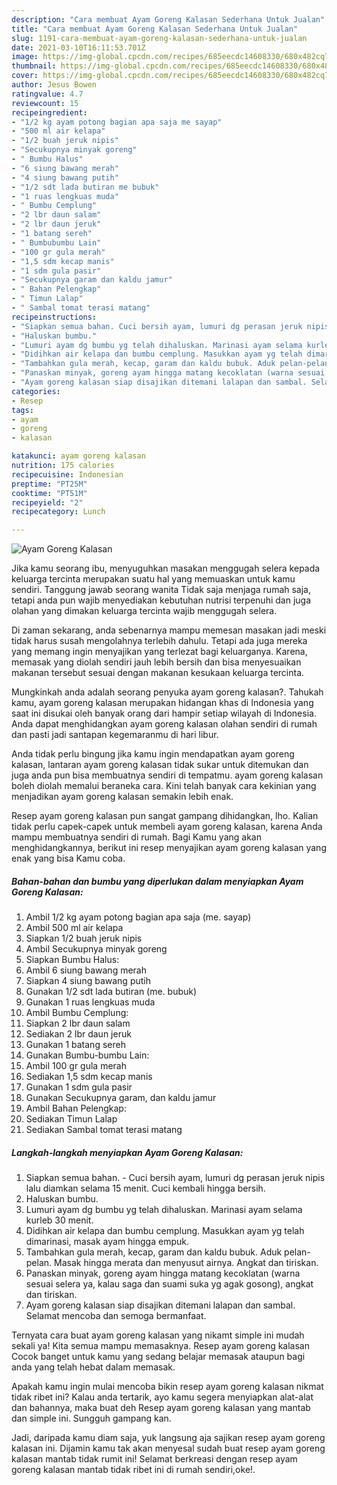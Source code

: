 ```yaml
---
description: "Cara membuat Ayam Goreng Kalasan Sederhana Untuk Jualan"
title: "Cara membuat Ayam Goreng Kalasan Sederhana Untuk Jualan"
slug: 1191-cara-membuat-ayam-goreng-kalasan-sederhana-untuk-jualan
date: 2021-03-10T16:11:53.701Z
image: https://img-global.cpcdn.com/recipes/685eecdc14608330/680x482cq70/ayam-goreng-kalasan-foto-resep-utama.jpg
thumbnail: https://img-global.cpcdn.com/recipes/685eecdc14608330/680x482cq70/ayam-goreng-kalasan-foto-resep-utama.jpg
cover: https://img-global.cpcdn.com/recipes/685eecdc14608330/680x482cq70/ayam-goreng-kalasan-foto-resep-utama.jpg
author: Jesus Bowen
ratingvalue: 4.7
reviewcount: 15
recipeingredient:
- "1/2 kg ayam potong bagian apa saja me sayap"
- "500 ml air kelapa"
- "1/2 buah jeruk nipis"
- "Secukupnya minyak goreng"
- " Bumbu Halus"
- "6 siung bawang merah"
- "4 siung bawang putih"
- "1/2 sdt lada butiran me bubuk"
- "1 ruas lengkuas muda"
- " Bumbu Cemplung"
- "2 lbr daun salam"
- "2 lbr daun jeruk"
- "1 batang sereh"
- " Bumbubumbu Lain"
- "100 gr gula merah"
- "1,5 sdm kecap manis"
- "1 sdm gula pasir"
- "Secukupnya garam dan kaldu jamur"
- " Bahan Pelengkap"
- " Timun Lalap"
- " Sambal tomat terasi matang"
recipeinstructions:
- "Siapkan semua bahan. Cuci bersih ayam, lumuri dg perasan jeruk nipis lalu diamkan selama 15 menit. Cuci kembali hingga bersih."
- "Haluskan bumbu."
- "Lumuri ayam dg bumbu yg telah dihaluskan. Marinasi ayam selama kurleb 30 menit."
- "Didihkan air kelapa dan bumbu cemplung. Masukkan ayam yg telah dimarinasi, masak ayam hingga empuk."
- "Tambahkan gula merah, kecap, garam dan kaldu bubuk. Aduk pelan-pelan. Masak hingga merata dan menyusut airnya. Angkat dan tiriskan."
- "Panaskan minyak, goreng ayam hingga matang kecoklatan (warna sesuai selera ya, kalau saga dan suami suka yg agak gosong), angkat dan tiriskan."
- "Ayam goreng kalasan siap disajikan ditemani lalapan dan sambal. Selamat mencoba dan semoga bermanfaat."
categories:
- Resep
tags:
- ayam
- goreng
- kalasan

katakunci: ayam goreng kalasan 
nutrition: 175 calories
recipecuisine: Indonesian
preptime: "PT25M"
cooktime: "PT51M"
recipeyield: "2"
recipecategory: Lunch

---
```



![Ayam Goreng Kalasan](https://img-global.cpcdn.com/recipes/685eecdc14608330/680x482cq70/ayam-goreng-kalasan-foto-resep-utama.jpg)

Jika kamu seorang ibu, menyuguhkan masakan menggugah selera kepada keluarga tercinta merupakan suatu hal yang memuaskan untuk kamu sendiri. Tanggung jawab seorang  wanita Tidak saja menjaga rumah saja, tetapi anda pun wajib menyediakan kebutuhan nutrisi terpenuhi dan juga olahan yang dimakan keluarga tercinta wajib menggugah selera.

Di zaman  sekarang, anda sebenarnya mampu memesan masakan jadi meski tidak harus susah mengolahnya terlebih dahulu. Tetapi ada juga mereka yang memang ingin menyajikan yang terlezat bagi keluarganya. Karena, memasak yang diolah sendiri jauh lebih bersih dan bisa menyesuaikan makanan tersebut sesuai dengan makanan kesukaan keluarga tercinta. 



Mungkinkah anda adalah seorang penyuka ayam goreng kalasan?. Tahukah kamu, ayam goreng kalasan merupakan hidangan khas di Indonesia yang saat ini disukai oleh banyak orang dari hampir setiap wilayah di Indonesia. Anda dapat menghidangkan ayam goreng kalasan olahan sendiri di rumah dan pasti jadi santapan kegemaranmu di hari libur.

Anda tidak perlu bingung jika kamu ingin mendapatkan ayam goreng kalasan, lantaran ayam goreng kalasan tidak sukar untuk ditemukan dan juga anda pun bisa membuatnya sendiri di tempatmu. ayam goreng kalasan boleh diolah memalui beraneka cara. Kini telah banyak cara kekinian yang menjadikan ayam goreng kalasan semakin lebih enak.

Resep ayam goreng kalasan pun sangat gampang dihidangkan, lho. Kalian tidak perlu capek-capek untuk membeli ayam goreng kalasan, karena Anda mampu membuatnya sendiri di rumah. Bagi Kamu yang akan menghidangkannya, berikut ini resep menyajikan ayam goreng kalasan yang enak yang bisa Kamu coba.

<!--inarticleads1-->

##### Bahan-bahan dan bumbu yang diperlukan dalam menyiapkan Ayam Goreng Kalasan:

1. Ambil 1/2 kg ayam potong bagian apa saja (me. sayap)
1. Ambil 500 ml air kelapa
1. Siapkan 1/2 buah jeruk nipis
1. Ambil Secukupnya minyak goreng
1. Siapkan  Bumbu Halus:
1. Ambil 6 siung bawang merah
1. Siapkan 4 siung bawang putih
1. Gunakan 1/2 sdt lada butiran (me. bubuk)
1. Gunakan 1 ruas lengkuas muda
1. Ambil  Bumbu Cemplung:
1. Siapkan 2 lbr daun salam
1. Sediakan 2 lbr daun jeruk
1. Gunakan 1 batang sereh
1. Gunakan  Bumbu-bumbu Lain:
1. Ambil 100 gr gula merah
1. Sediakan 1,5 sdm kecap manis
1. Gunakan 1 sdm gula pasir
1. Gunakan Secukupnya garam, dan kaldu jamur
1. Ambil  Bahan Pelengkap:
1. Sediakan  Timun Lalap
1. Sediakan  Sambal tomat terasi matang




<!--inarticleads2-->

##### Langkah-langkah menyiapkan Ayam Goreng Kalasan:

1. Siapkan semua bahan. - Cuci bersih ayam, lumuri dg perasan jeruk nipis lalu diamkan selama 15 menit. Cuci kembali hingga bersih.
1. Haluskan bumbu.
1. Lumuri ayam dg bumbu yg telah dihaluskan. Marinasi ayam selama kurleb 30 menit.
1. Didihkan air kelapa dan bumbu cemplung. Masukkan ayam yg telah dimarinasi, masak ayam hingga empuk.
1. Tambahkan gula merah, kecap, garam dan kaldu bubuk. Aduk pelan-pelan. Masak hingga merata dan menyusut airnya. Angkat dan tiriskan.
1. Panaskan minyak, goreng ayam hingga matang kecoklatan (warna sesuai selera ya, kalau saga dan suami suka yg agak gosong), angkat dan tiriskan.
1. Ayam goreng kalasan siap disajikan ditemani lalapan dan sambal. Selamat mencoba dan semoga bermanfaat.




Ternyata cara buat ayam goreng kalasan yang nikamt simple ini mudah sekali ya! Kita semua mampu memasaknya. Resep ayam goreng kalasan Cocok banget untuk kamu yang sedang belajar memasak ataupun bagi anda yang telah hebat dalam memasak.

Apakah kamu ingin mulai mencoba bikin resep ayam goreng kalasan nikmat tidak ribet ini? Kalau anda tertarik, ayo kamu segera menyiapkan alat-alat dan bahannya, maka buat deh Resep ayam goreng kalasan yang mantab dan simple ini. Sungguh gampang kan. 

Jadi, daripada kamu diam saja, yuk langsung aja sajikan resep ayam goreng kalasan ini. Dijamin kamu tak akan menyesal sudah buat resep ayam goreng kalasan mantab tidak rumit ini! Selamat berkreasi dengan resep ayam goreng kalasan mantab tidak ribet ini di rumah sendiri,oke!.

